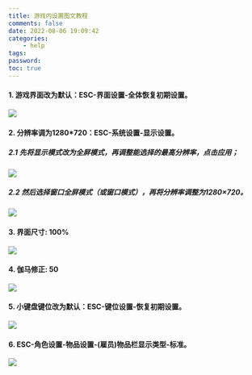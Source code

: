 ```yaml
---
title: 游戏内设置图文教程
comments: false
date: 2022-08-06 19:09:42
categories:
	- help
tags:
password:
toc: true
---
```

#### 1. 游戏界面改为默认：ESC-界面设置-全体恢复初期设置。
![](https://img1.imgtp.com/2022/09/15/v37m70my.png)

#### 2.  分辨率调为1280*720：ESC-系统设置-显示设置。
##### 2.1 先将显示模式改为全屏模式，再调整能选择的最高分辨率，点击应用；
![](https://img1.imgtp.com/2022/09/15/ii6LWPG3.png)
##### 2.2  然后选择窗口全屏模式（或窗口模式），再将分辨率调整为1280×720。
![](https://img1.imgtp.com/2022/09/15/tjb6JiXJ.png)

#### 3.  界面尺寸: 100%
![](https://img1.imgtp.com/2022/09/15/ebuZp7Q9.png)

#### 4.  伽马修正: 50
![](https://img1.imgtp.com/2022/09/15/WxzQ8OVX.png)

#### 5. 小键盘键位改为默认：ESC-键位设置-恢复初期设置。
![](https://img1.imgtp.com/2022/09/15/sOk5s2Kw.png)

#### 6.  ESC-角色设置-物品设置-(雇员)物品栏显示类型-标准。
![](https://img1.imgtp.com/2022/09/15/AFPHHzUV.png)